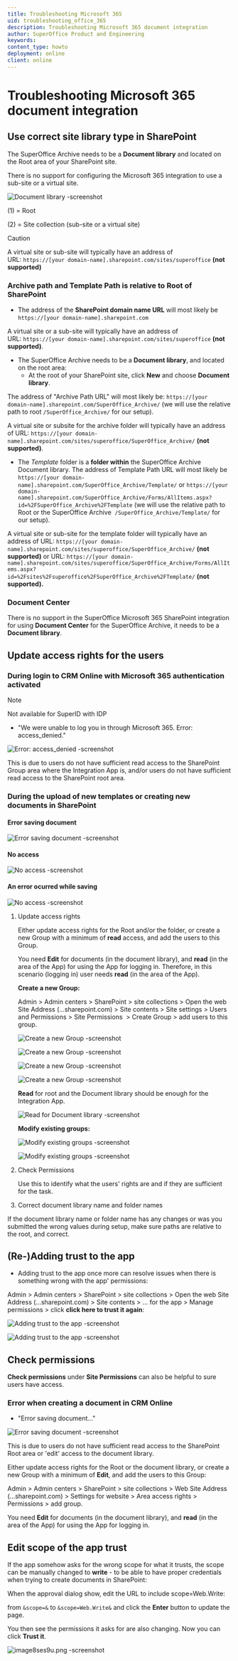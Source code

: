 ```yaml
---
title: Troubleshooting Microsoft 365
uid: troubleshooting_office_365
description: Troubleshooting Microsoft 365 document integration
author: SuperOffice Product and Engineering
keywords:
content_type: howto
deployment: online
client: online
---
```


# Troubleshooting Microsoft 365 document integration

## Use correct site library type in SharePoint

The SuperOffice Archive needs to be a **Document library** and located on the Root area of your SharePoint site.

There is no support for configuring the Microsoft 365 integration to use a sub-site or a virtual site.

![Document library -screenshot][img1]

(1) = Root

(2) = Site collection (sub-site or a virtual site)

> [!CAUTION]
> A virtual site or sub-site will typically have an address of URL: `https://[your domain-name].sharepoint.com/sites/superoffice` **(not supported)**

### Archive path and Template Path is relative to Root of SharePoint

* The address of the **SharePoint domain name URL** will most likely be `https://[your domain-name].sharepoint.com`

A virtual site or a sub-site will typically have an address of URL: `https://[your domain-name].sharepoint.com/sites/superoffice` **(not supported)**.

* The SuperOffice Archive needs to be a **Document library**, and located on the root area:
  * At the root of your SharePoint site, click **New** and choose **Document library**.

The address of "Archive Path URL" will most likely be: `https://[your domain-name].sharepoint.com/SuperOffice_Archive/` (we will use the relative path to root `/SuperOffice_Archive/` for our setup).

A virtual site or subsite for the archive folder will typically have an address of URL: `https://[your domain-name].sharepoint.com/sites/superoffice/SuperOffice_Archive/` **(not supported)**.

* The *Template* folder is a **folder within** the SuperOffice Archive Document library. The address of Template Path URL will most likely be `https://[your domain-name].sharepoint.com/SuperOffice_Archive/Template/`
or
`https://[your domain-name].sharepoint.com/SuperOffice_Archive/Forms/AllItems.aspx?id=%2FSuperOffice_Archive%2FTemplate`
(we will use the relative path to Root or the SuperOffice Archive  `/SuperOffice_Archive/Template/` for our setup).

A virtual site or sub-site for the template folder will typically have an address of URL: `https://[your domain-name].sharepoint.com/sites/superoffice/SuperOffice_Archive/` **(not supported)**
or
URL: `https://[your domain-name].sharepoint.com/sites/superoffice/SuperOffice_Archive/Forms/AllItems.aspx?id=%2Fsites%2Fsuperoffice%2FSuperOffice_Archive%2FTemplate/` **(not supported).**

### Document Center

There is no support in the SuperOffice Microsoft 365 SharePoint integration for using **Document Center** for the SuperOffice Archive, it needs to be a **Document library**.

## Update access rights for the users

### During login to CRM Online with Microsoft 365 authentication activated

> [!NOTE]
> Not available for SuperID with IDP

* "We were unable to log you in through Microsoft 365. Error: access_denied."

![ Error: access_denied -screenshot][img2]

This is due to users do not have sufficient read access to the SharePoint Group area where the Integration App is, and/or users do not have sufficient read access to the SharePoint root area.

### During the upload of new templates or creating new documents in SharePoint

#### Error saving document

![Error saving document -screenshot][img3]

#### No access

![No access -screenshot][img4]

#### An error ocurred while saving

![No access -screenshot][img5]

1. Update access rights

    Either update access rights for the Root and/or the folder, or create a new Group with a minimum of **read** access, and add the users to this Group.

    You need **Edit** for documents (in the document library), and **read** (in the area of the App) for using the App for logging in. Therefore, in this scenario (logging in) user needs **read** (in the area of the App).

    **Create a new Group:**

    Admin > Admin centers > SharePoint > site collections > Open the web Site Address (...sharepoint.com) > Site contents > Site settings > Users and Permissions > Site Permissions  > Create Group > add users to this group.

    ![Create a new Group -screenshot][img6]

    ![Create a new Group -screenshot][img7]

    ![Create a new Group -screenshot][img8]

    ![Create a new Group -screenshot][img9]

    **Read** for root and the Document library should be enough for the Integration App.

    ![Read for Document library -screenshot][img10]

    **Modify existing groups:**

    ![Modify existing groups -screenshot][img11]

    ![Modify existing groups -screenshot][img12]

2. Check Permissions

    Use this to identify what the users' rights are and if they are sufficient for the task.

3. Correct document library name and folder names

If the document library name or folder name has any changes or was you submitted the wrong values during setup, make sure paths are relative to the root, and correct.

## (Re-)Adding trust to the app

* Adding trust to the app once more can resolve issues when there is something wrong with the app' permissions:

Admin > Admin centers > SharePoint > site collections > Open the web Site Address (...sharepoint.com) > Site contents > ... for the app > Manage permissions > click **click here to trust it again**:

![Adding trust to the app -screenshot][img13]

![Adding trust to the app -screenshot][img14]

## Check permissions

**Check permissions** under **Site Permissions** can also be helpful to sure users have access.

### Error when creating a document in CRM Online

* "Error saving document..."

![Error saving document -screenshot][img15]

This is due to users do not have sufficient read access to the SharePoint Root area or 'edit' access to the document library.

Either update access rights for the Root or the document library, or create a new Group with a minimum of **Edit**, and add the users to this Group:

Admin > Admin centers > SharePoint > site collections > Web Site Address (...sharepoint.com) > Settings for website > Area access rights > Permissions > add group.

You need **Edit** for documents (in the document library), and **read** (in the area of the App) for using the App for logging in.

## Edit scope of the app trust

If the app somehow asks for the wrong scope for what it trusts, the scope can be manually changed to **write** - to be able to have proper credentials when trying to create documents in SharePoint:

When the approval dialog show, edit the URL to include scope=Web.Write:

from `&scope=&` to `&scope=Web.Write&` and click the **Enter** button to update the page.

You then see the permissions it asks for are also changing. Now you can click **Trust it**.

![image8ses9u.png -screenshot][img16]

<!-- Referenced images -->

[img1]: media/o365rootsitecollection.png
[img2]: media/o365erroraccessdenied.png
[img3]: media/imagerlog.png
[img4]: media/imageqvkbj.png
[img5]: media/imagela1cd.png
[img6]: media/sitecontents.png
[img7]: media/siesettings.png
[img8]: media/setsitesettings2.png
[img9]: media/creategroup.png
[img10]: media/givegrouppermissions.png
[img11]: media/setsitesettings.png
[img12]: media/addusers.png
[img13]: media/appmanagepermissions.png
[img14]: media/trustagain.png
[img15]: media/o365errorcreatedocument.png
[img16]: media/image8ses9u.png
